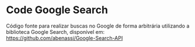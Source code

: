 # Code Google Search 
Código fonte para realizar buscas no Google de forma arbitrária utilizando a biblioteca Google Search, disponível em:
https://github.com/abenassi/Google-Search-API  


